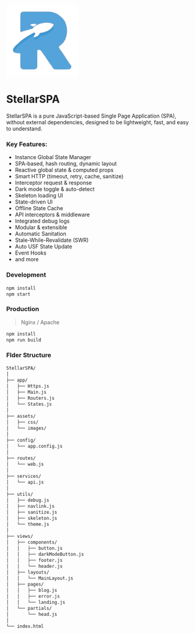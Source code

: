 <img src="./assets/images/icon.png" alt="icon" />

# StellarSPA

StellarSPA is a pure JavaScript-based Single Page Application (SPA), without external dependencies, designed to be lightweight, fast, and easy to understand.

### Key Features:

- Instance Global State Manager
- SPA-based, hash routing, dynamic layout
- Reactive global state & computed props
- Smart HTTP (timeout, retry, cache, sanitize)
- Interceptor request & response
- Dark mode toggle & auto-detect
- Skeleton loading UI
- State-driven UI
- Offline State Cache
- API interceptors & middleware
- Integrated debug logs
- Modular & extensible
- Automatic Sanitation
- Stale-While-Revalidate (SWR)
- Auto USF State Update
- Event Hooks
- and more

### Development

```
npm install
npm start
```


### Production

> Nginx / Apache

```
npm install
npm run build
```

### Flder Structure

```
StellarSPA/
│
├── app/
│   ├── Https.js 
│   ├── Main.js 
│   ├── Routers.js 
│   └── States.js 
│
├── assets/
│   ├── css/
│   └── images/
│
├── config/
│   └── app.config.js
│
├── routes/
│   └── web.js
│
├── services/
│   └── api.js
│
├── utils/
│   ├── debug.js
│   ├── navlink.js
│   ├── sanitize.js
│   ├── skeleton.js
│   └── theme.js
│
├── views/
│   ├── components/
│   │   ├── button.js
│   │   ├── darkModeButton.js
│   │   ├── footer.js
│   │   └── header.js
│   ├── layouts/
│   │   └── MainLayout.js
│   ├── pages/
│   │   ├── blog.js
│   │   ├── error.js
│   │   └── landing.js
│   └── partials/
│       └── head.js
│
└── index.html

```
